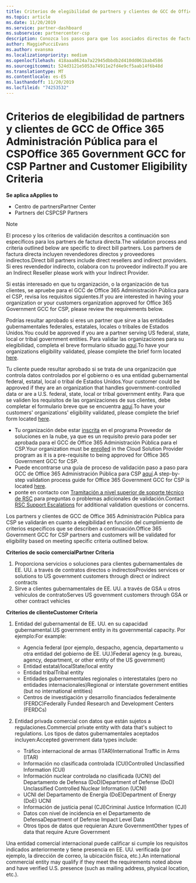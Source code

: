 ```yaml
---
title: Criterios de elegibilidad de partners y clientes de GCC de Office 365 Administración Pública | Centro de partners
ms.topic: article
ms.date: 11/20/2019
ms.service: partner-dashboard
ms.subservice: partnercenter-csp
description: Conozca los pasos para que los asociados directos de facturación (revendedores directos, proveedores indirectos) validen a los asociados y clientes de Office 365 Government GCC for CSP.
author: MaggiePucciEvans
ms.author: evansma
ms.localizationpriority: medium
ms.openlocfilehash: 418aaa8624a7a22945dbbdb2d410dd061bab4586
ms.sourcegitcommit: 524d3121e5053a74911e2fd4e9cf5aab14f6b48d
ms.translationtype: MT
ms.contentlocale: es-ES
ms.lasthandoff: 11/20/2019
ms.locfileid: "74253532"
---
```

# <a name="office-365-government-gcc-for-csp-partner-and-customer-eligibility-criteria"></a><span data-ttu-id="e2bea-103">Criterios de elegibilidad de partners y clientes de GCC de Office 365 Administración Pública para el CSP</span><span class="sxs-lookup"><span data-stu-id="e2bea-103">Office 365 Government GCC for CSP Partner and Customer Eligibility Criteria</span></span>

<span data-ttu-id="e2bea-104">**Se aplica a**</span><span class="sxs-lookup"><span data-stu-id="e2bea-104">**Applies to**</span></span>

-  <span data-ttu-id="e2bea-105">Centro de partners</span><span class="sxs-lookup"><span data-stu-id="e2bea-105">Partner Center</span></span>
-  <span data-ttu-id="e2bea-106">Partners del CSP</span><span class="sxs-lookup"><span data-stu-id="e2bea-106">CSP Partners</span></span>

>[!NOTE]
><span data-ttu-id="e2bea-107">El proceso y los criterios de validación descritos a continuación son específicos para los partners de factura directa.</span><span class="sxs-lookup"><span data-stu-id="e2bea-107">The validation process and criteria outlined below are specific to direct bill partners.</span></span> <span data-ttu-id="e2bea-108">Los partners de factura directa incluyen revendedores directos y proveedores indirectos.</span><span class="sxs-lookup"><span data-stu-id="e2bea-108">Direct bill partners include direct resellers and indirect providers.</span></span>  <span data-ttu-id="e2bea-109">Si eres revendedor indirecto, colabora con tu proveedor indirecto.</span><span class="sxs-lookup"><span data-stu-id="e2bea-109">If you are an Indirect Reseller please work with your Indirect Provider.</span></span> 

<span data-ttu-id="e2bea-110">Si estás interesado en que tu organización, o la organización de tus clientes, se apruebe para el GCC de Office 365 Administración Pública para el CSP, revisa los requisitos siguientes.</span><span class="sxs-lookup"><span data-stu-id="e2bea-110">If you are interested in having your organization or your customers organization approved for Office 365 Government GCC for CSP, please review the requirements below.</span></span>

<span data-ttu-id="e2bea-111">Podrías resultar aprobado si eres un partner que sirve a las entidades gubernamentales federales, estatales, locales o tribales de Estados Unidos.</span><span class="sxs-lookup"><span data-stu-id="e2bea-111">You could be approved if you are a partner serving US federal, state, local or tribal government entities.</span></span> <span data-ttu-id="e2bea-112">Para validar las organizaciones para su elegibilidad, completa el breve formulario situado [aquí](https://products.office.com/government/eligibility-validation?ReqType=CSPPartner).</span><span class="sxs-lookup"><span data-stu-id="e2bea-112">To have your organizations eligibility validated, please complete the brief form located [here](https://products.office.com/government/eligibility-validation?ReqType=CSPPartner).</span></span>

<span data-ttu-id="e2bea-113">Tu cliente puede resultar aprobado si se trata de una organización que controla datos controlados por el gobierno o es una entidad gubernamental federal, estatal, local o tribal de Estados Unidos.</span><span class="sxs-lookup"><span data-stu-id="e2bea-113">Your customer could be approved if they are an organization that handles government-controlled data or are a U.S. federal, state, local or tribal government entity.</span></span> <span data-ttu-id="e2bea-114">Para que se validen los requisitos de las organizaciones de sus clientes, debe completar el formulario breve que se encuentra [aquí](https://products.office.com/government/eligibility-validation?ReqType=CSPCustomer).</span><span class="sxs-lookup"><span data-stu-id="e2bea-114">To have your customers' organizations' eligibility validated, please complete the brief form located [here](https://products.office.com/government/eligibility-validation?ReqType=CSPCustomer).</span></span> 

-   <span data-ttu-id="e2bea-115">Tu organización debe estar [inscrita](https://partnercenter.microsoft.com/partner/cloud-solution-provider) en el programa Proveedor de soluciones en la nube, ya que es un requisito previo para poder ser aprobada para el GCC de Office 365 Administración Pública para el CSP.</span><span class="sxs-lookup"><span data-stu-id="e2bea-115">Your organization must be [enrolled](https://partnercenter.microsoft.com/partner/cloud-solution-provider) in the Cloud Solution Provider program as it is a pre-requisite to being approved for Office 365 Government GCC for CSP.</span></span>
-   <span data-ttu-id="e2bea-116">Puede encontrarse una guía de proceso de validación paso a paso para GCC de Office 365 Administración Pública para CSP [aquí](https://go.microsoft.com/fwlink/?linkid=2007323).</span><span class="sxs-lookup"><span data-stu-id="e2bea-116">A step-by-step validation process guide for Office 365 Government GCC for CSP is located [here](https://go.microsoft.com/fwlink/?linkid=2007323).</span></span>
-   <span data-ttu-id="e2bea-117">ponte en contacto con [Tramitación a nivel superior de soporte técnico de RSC](mailto:usgcce@microsoft.com) para preguntas o problemas adicionales de validación.</span><span class="sxs-lookup"><span data-stu-id="e2bea-117">Contact [RSC Support Escalations](mailto:usgcce@microsoft.com) for additional validation questions or concerns.</span></span>

<span data-ttu-id="e2bea-118">Los partners y clientes de GCC de Office 365 Administración Pública para CSP se validarán en cuanto a elegibilidad en función del cumplimiento de criterios específicos que se describen a continuación.</span><span class="sxs-lookup"><span data-stu-id="e2bea-118">Office 365 Government GCC for CSP partners and customers will be validated for eligibility based on meeting specific criteria outlined below.</span></span>

<span data-ttu-id="e2bea-119">**Criterios de socio comercial**</span><span class="sxs-lookup"><span data-stu-id="e2bea-119">**Partner Criteria**</span></span>
1.  <span data-ttu-id="e2bea-120">Proporciona servicios o soluciones para clientes gubernamentales de EE. UU. a través de contratos directos o indirectos</span><span class="sxs-lookup"><span data-stu-id="e2bea-120">Provides services or solutions to US government customers through direct or indirect contracts</span></span>
2.  <span data-ttu-id="e2bea-121">Sirve a clientes gubernamentales de EE. UU. a través de GSA u otros vehículos de contrato</span><span class="sxs-lookup"><span data-stu-id="e2bea-121">Serves US government customers through GSA or other contract vehicles</span></span>

<span data-ttu-id="e2bea-122">**Criterios de cliente**</span><span class="sxs-lookup"><span data-stu-id="e2bea-122">**Customer Criteria**</span></span>
1.  <span data-ttu-id="e2bea-123">Entidad del gubernamental de EE. UU. en su capacidad gubernamental.</span><span class="sxs-lookup"><span data-stu-id="e2bea-123">US government entity in its governmental capacity.</span></span> <span data-ttu-id="e2bea-124">Por ejemplo:</span><span class="sxs-lookup"><span data-stu-id="e2bea-124">For example:</span></span>
 
    -  <span data-ttu-id="e2bea-125">Agencia federal (por ejemplo, despacho, agencia, departamento u otra entidad del gobierno de EE. UU.)</span><span class="sxs-lookup"><span data-stu-id="e2bea-125">Federal agency (e.g. bureau, agency, department, or other entity of the US government)</span></span>
    -   <span data-ttu-id="e2bea-126">Entidad estatal/local</span><span class="sxs-lookup"><span data-stu-id="e2bea-126">State/local entity</span></span> 
    -   <span data-ttu-id="e2bea-127">Entidad tribal</span><span class="sxs-lookup"><span data-stu-id="e2bea-127">Tribal entity</span></span>
    -   <span data-ttu-id="e2bea-128">Entidades gubernamentales regionales o interestatales (pero no entidades internacionales)</span><span class="sxs-lookup"><span data-stu-id="e2bea-128">Regional or interstate government entities (but no international entities)</span></span>
    -   <span data-ttu-id="e2bea-129">Centros de investigación y desarrollo financiados federalmente (FERDC)</span><span class="sxs-lookup"><span data-stu-id="e2bea-129">Federally Funded Research and Development Centers (FERDCs)</span></span>

2.  <span data-ttu-id="e2bea-130">Entidad privada comercial con datos que están sujetos a regulaciones.</span><span class="sxs-lookup"><span data-stu-id="e2bea-130">Commercial private entity with data that's subject to regulations.</span></span> <span data-ttu-id="e2bea-131">Los tipos de datos gubernamentales aceptados incluyen:</span><span class="sxs-lookup"><span data-stu-id="e2bea-131">Accepted government data types include:</span></span> 
    -   <span data-ttu-id="e2bea-132">Tráfico internacional de armas (ITAR)</span><span class="sxs-lookup"><span data-stu-id="e2bea-132">International Traffic in Arms (ITAR)</span></span>
    -   <span data-ttu-id="e2bea-133">Información no clasificada controlada (CUI)</span><span class="sxs-lookup"><span data-stu-id="e2bea-133">Controlled Unclassified Information (CUI)</span></span>
    -   <span data-ttu-id="e2bea-134">Información nuclear controlada no clasificada (UCNI) del Departamento de Defensa (DoD)</span><span class="sxs-lookup"><span data-stu-id="e2bea-134">Department of Defense (DoD) Unclassified Controlled Nuclear Information (UCNI)</span></span>
    -   <span data-ttu-id="e2bea-135">UCNI del Departamento de Energía (DoE)</span><span class="sxs-lookup"><span data-stu-id="e2bea-135">Department of Energy (DoE) UCNI</span></span>
    -   <span data-ttu-id="e2bea-136">Información de justicia penal (CJI)</span><span class="sxs-lookup"><span data-stu-id="e2bea-136">Criminal Justice Information (CJI)</span></span>
    -   <span data-ttu-id="e2bea-137">Datos con nivel de incidencia en el Departamento de Defensa</span><span class="sxs-lookup"><span data-stu-id="e2bea-137">Department of Defense Impact Level Data</span></span>
    -   <span data-ttu-id="e2bea-138">Otros tipos de datos que requieran Azure Government</span><span class="sxs-lookup"><span data-stu-id="e2bea-138">Other types of data that require Azure Government</span></span>

<span data-ttu-id="e2bea-139">Una entidad comercial internacional puede calificar si cumple los requisitos indicados anteriormente y tiene presencia en EE. UU. verificada (por ejemplo, la dirección de correo, la ubicación física, etc.).</span><span class="sxs-lookup"><span data-stu-id="e2bea-139">An international commercial entity may qualify if they meet the requirements noted above and have verified U.S. presence (such as mailing address, physical location, etc.).</span></span>

